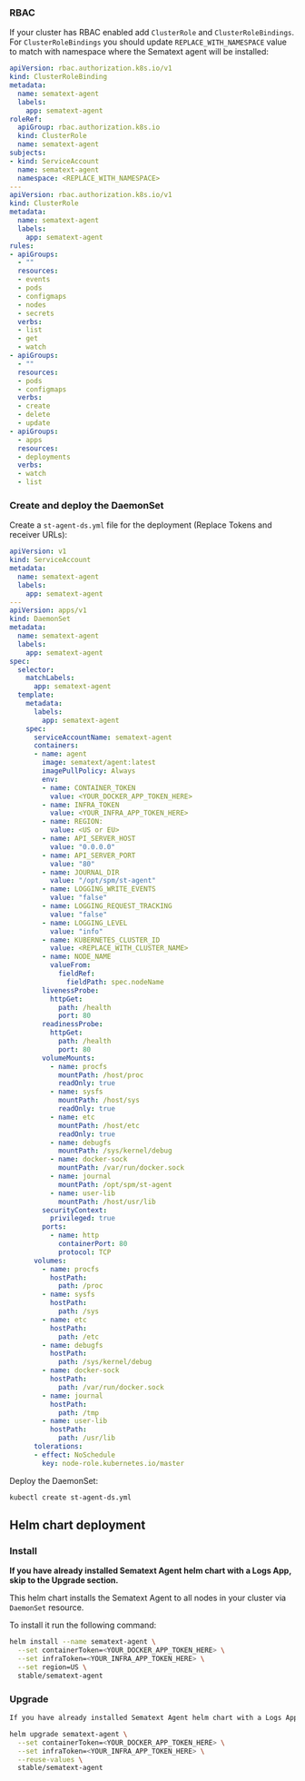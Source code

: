 

### RBAC
If your cluster has RBAC enabled add `ClusterRole` and `ClusterRoleBindings`. For `ClusterRoleBindings` you should update `REPLACE_WITH_NAMESPACE` value to match with namespace where the Sematext agent will be installed:

```yaml
apiVersion: rbac.authorization.k8s.io/v1
kind: ClusterRoleBinding
metadata:
  name: sematext-agent
  labels:
    app: sematext-agent
roleRef:
  apiGroup: rbac.authorization.k8s.io
  kind: ClusterRole
  name: sematext-agent
subjects:
- kind: ServiceAccount
  name: sematext-agent
  namespace: <REPLACE_WITH_NAMESPACE>
---
apiVersion: rbac.authorization.k8s.io/v1
kind: ClusterRole
metadata:
  name: sematext-agent
  labels:
    app: sematext-agent
rules:
- apiGroups:
  - ""
  resources:
  - events
  - pods
  - configmaps
  - nodes
  - secrets
  verbs:
  - list
  - get
  - watch
- apiGroups:
  - ""
  resources:
  - pods
  - configmaps
  verbs:
  - create
  - delete
  - update
- apiGroups:
  - apps
  resources:
  - deployments
  verbs:
  - watch
  - list
```
### Create and deploy the DaemonSet

 Create a `st-agent-ds.yml` file for the deployment (Replace Tokens and receiver URLs):

```yaml
apiVersion: v1
kind: ServiceAccount
metadata:
  name: sematext-agent
  labels:
    app: sematext-agent
---
apiVersion: apps/v1
kind: DaemonSet
metadata:
  name: sematext-agent
  labels:
    app: sematext-agent
spec:
  selector:
    matchLabels:
      app: sematext-agent
  template:
    metadata:
      labels:
        app: sematext-agent
    spec:
      serviceAccountName: sematext-agent
      containers:
      - name: agent
        image: sematext/agent:latest
        imagePullPolicy: Always
        env:
        - name: CONTAINER_TOKEN
          value: <YOUR_DOCKER_APP_TOKEN_HERE>
        - name: INFRA_TOKEN
          value: <YOUR_INFRA_APP_TOKEN_HERE>
        - name: REGION:
          value: <US or EU>
        - name: API_SERVER_HOST
          value: "0.0.0.0"
        - name: API_SERVER_PORT
          value: "80"
        - name: JOURNAL_DIR
          value: "/opt/spm/st-agent"
        - name: LOGGING_WRITE_EVENTS
          value: "false"
        - name: LOGGING_REQUEST_TRACKING
          value: "false"
        - name: LOGGING_LEVEL
          value: "info"
        - name: KUBERNETES_CLUSTER_ID
          value: <REPLACE_WITH_CLUSTER_NAME>
        - name: NODE_NAME
          valueFrom:
            fieldRef:
              fieldPath: spec.nodeName
        livenessProbe:
          httpGet:
            path: /health
            port: 80
        readinessProbe:
          httpGet:
            path: /health
            port: 80
        volumeMounts:
          - name: procfs
            mountPath: /host/proc
            readOnly: true
          - name: sysfs
            mountPath: /host/sys
            readOnly: true
          - name: etc
            mountPath: /host/etc
            readOnly: true
          - name: debugfs
            mountPath: /sys/kernel/debug
          - name: docker-sock
            mountPath: /var/run/docker.sock
          - name: journal
            mountPath: /opt/spm/st-agent
          - name: user-lib
            mountPath: /host/usr/lib
        securityContext:
          privileged: true
        ports:
          - name: http
            containerPort: 80
            protocol: TCP
      volumes:
        - name: procfs
          hostPath:
            path: /proc
        - name: sysfs
          hostPath:
            path: /sys
        - name: etc
          hostPath:
            path: /etc
        - name: debugfs
          hostPath:
            path: /sys/kernel/debug
        - name: docker-sock
          hostPath:
            path: /var/run/docker.sock
        - name: journal
          hostPath:
            path: /tmp
        - name: user-lib
          hostPath:
            path: /usr/lib
      tolerations:
      - effect: NoSchedule
        key: node-role.kubernetes.io/master
```

Deploy the DaemonSet:

```
kubectl create st-agent-ds.yml
```

## Helm chart deployment

### Install

__If you have already installed Sematext Agent helm chart with a Logs App, skip to the Upgrade section.__

This helm chart installs the Sematext Agent to all nodes in your cluster via `DaemonSet` resource.

To install it run the following command:

```bash
helm install --name sematext-agent \
  --set containerToken=<YOUR_DOCKER_APP_TOKEN_HERE> \
  --set infraToken=<YOUR_INFRA_APP_TOKEN_HERE> \
  --set region=US \
  stable/sematext-agent
```

### Upgrade

```bash
If you have already installed Sematext Agent helm chart with a Logs App, just do the upgrade:

helm upgrade sematext-agent \
  --set containerToken=<YOUR_DOCKER_APP_TOKEN_HERE> \
  --set infraToken=<YOUR_INFRA_APP_TOKEN_HERE> \
  --reuse-values \
  stable/sematext-agent
```
